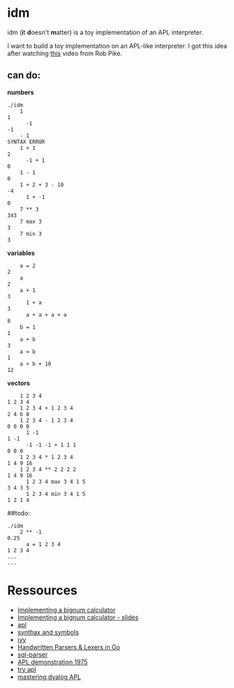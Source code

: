 # idm

idm (**i**t **d**oesn't **m**atter) is a toy implementation of an APL interpreter.

I want to build a toy implementation on an APL-like interpreter. I got this idea after watching [this](https://www.youtube.com/watch?v=PXoG0WX0r_E) video from Rob Pike.

## can do:

**numbers**

    ./idm
        1
    1
	      -1
    -1
        - 1
    SYNTAX ERROR
        1 + 1
    2
	      -1 + 1
    0
        1 - 1
    0
        1 + 2 + 3 - 10
    -4
    	  1 + -1
    0
      	7 ** 3
    343
      	7 max 3
    3
      	7 min 3
    3

**variables**

        a = 2
    2
        a
    2
        a + 1
    3
	      1 + a
    3
	      a + a + a + a
    8
        b = 1
    1
        a + b
    3
        a = b
    1
        a + b + 10
    12

**vectors**

        1 2 3 4
    1 2 3 4
      	1 2 3 4 + 1 2 3 4
    2 4 6 8
      	1 2 3 4 - 1 2 3 4
    0 0 0 0
	      1 -1
    1 -1
	      -1 -1 -1 + 1 1 1
    0 0 0
      	1 2 3 4 * 1 2 3 4
    1 4 9 16
        1 2 3 4 ** 2 2 2 2
    1 4 9 16
	      1 2 3 4 max 3 4 1 5
    3 4 3 5
	      1 2 3 4 min 3 4 1 5
    1 2 1 4

##todo:

    ./idm
        2 ** -1
    0.25
	      a = 1 2 3 4
    1 2 3 4
    ...
    ...

Ressources
=====
* [Implementing a bignum calculator](https://www.youtube.com/watch?v=PXoG0WX0r_E)
* [Implementing a bignum calculator - slides](http://go-talks.appspot.com/github.com/robpike/ivy/talks/ivy.slide#1)
* [apl](http://en.wikipedia.org/wiki/APL_%28programming_language%29)
* [synthax and symbols](http://en.wikipedia.org/wiki/APL_syntax_and_symbols)
* [ivy](http://godoc.org/robpike.io/ivy)
* [Handwritten Parsers & Lexers in Go](http://blog.gopheracademy.com/advent-2014/parsers-lexers/)
* [sql-parser](https://github.com/benbjohnson/sql-parser)
* [APL demonstration 1975](https://www.youtube.com/watch?v=_DTpQ4Kk2wA&list=WL&index=13)
* [try apl](http://tryapl.org/)
* [mastering dyalog APL](http://www.dyalog.com/uploads/documents/MasteringDyalogAPL.pdf)
